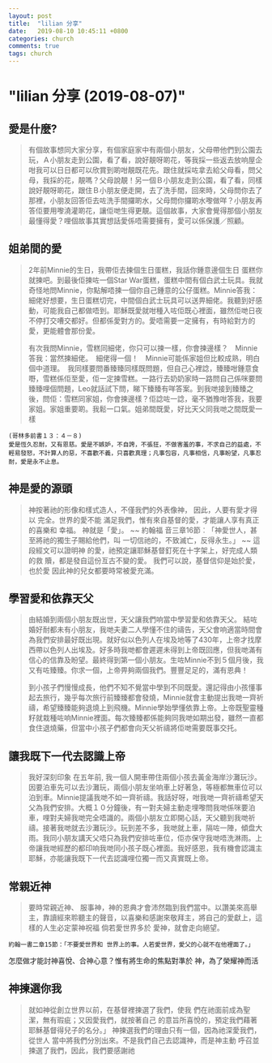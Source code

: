 ```yaml
---
layout: post
title:  "lilian 分享"
date:   2019-08-10 10:45:11 +0800
categories: church
comments: true
tags: church 
---
```


# "lilian 分享 (2019-08-07)" 

## 愛是什麼? 

>有個故事想同大家分享，有個家庭家中有兩個小朋友，父母帶他們到公園去玩，Ａ小朋友走到公園，看了看，說好靚呀啲花，等我採一些返去放响屋企咁我可以日日都可以欣賞到啲咁靚既花先。跟住就採咗拿去給父母看，問父母，我採的花，靚嗎？父母說靚！另一個Ｂ小朋友走到公園，看了看，同樣說好靚呀啲花，跟住Ｂ小朋友便走開，去了洗手間，回來時，父母問你去了那裡，小朋友回答佢去咗洗手間攞啲水，父母問你攞啲水嚟做咩？小朋友再答佢要用嚟澆灌啲花，讓佢哋生得更靚。這個故事，大家會覺得那個小朋友最懂得愛？哩個故事其實想話愛係唔需要擁有，愛可以係保護／照顧。　


## 姐弟間的愛

>2年前Minnie的生日，我帶佢去揀個生日蛋糕，我話你鍾意邊個生日
蛋糕你就揀吧。到最後佢揀咗一個Star War蛋糕，蛋糕中間有個白武士玩具。我就奇怪地問Minnie，你點解唔揀一個你自己鍾意的公仔蛋糕。Minnie答我：細佬好想要，生日蛋糕切完，中間個白武士玩具可以送畀細佬。我聽到好感動，可能我自己都做唔到。耶穌既愛就咁種入咗佢既心裡面，雖然佢哋日夜不停打交嘈交都好。但都係愛對方的。愛唔需要一定擁有，有時給對方的愛，更能體會那份愛。
>
>有次我問Minnie，雪糕同細佬，你只可以揀一樣，你會揀邊樣？　Minnie答我：當然揀細佬。　細佬得一個！　Minnie可能係家姐但比較成熟，明白個中道理。　我同樣要問番臻臻同樣既問題，但自己心裡諗，臻臻咁鍾意食嘢，雪糕係佢至愛，佢一定揀雪糕。一路行去奶奶家時一路問自己係咪要問臻臻哩個問題，Leo就話試下問，睇下臻臻有咩答案。到我哋接到臻臻之後，問佢：雪糕同家姐，你會揀邊樣？佢諗咗一諗，毫不猶豫咁答我，我要家姐。家姐重要啲。我鬆一口氣。姐弟間既愛，好比天父同我哋之間既愛一樣
~~~
(哥林多前書１３：４－８)
愛是恆久忍耐，又有恩慈。愛是不嫉妒，不自誇，不張狂，不做害羞的事，不求自己的益處，不輕易發怒，不計算人的惡，不喜歡不義，只喜歡真理；凡事包容，凡事相信，凡事盼望，凡事忍耐，愛是永不止息。
~~~


## 神是愛的源頭

>神按著祂的形像和樣式造人，不僅我們的外表像神， 因此，人要有愛才得以 完全。世界的愛不能 滿足我們，惟有來自基督的愛，才能讓人享有真正的喜樂和 幸福。
神就是「愛」。
~~
約翰福 音三章16節︰「神愛世人，甚至將祂的獨生子賜給他們，叫 一切信祂的，不致滅亡，反得永生。」
~~
這段經文可以證明神 的愛，祂預定讓耶穌基督釘死在十字架上，好完成人類的救 贖，都是發自這份亙古不變的愛。 我們可以說，基督信仰是始於愛，也於愛
因此神的兒女都要時常被愛充滿。

## 學習愛和依靠天父

>由結婚到兩個小朋友既出世，天父讓我們响當中學習愛和依靠天父。
結咗婚好耐都未有小朋友，我哋夫妻二人學懂不住的禱告，天父會响適當時間會為我們安排最好既出現。就好似以色列人在埃及地等了430年，上帝才找摩西帶以色列人出埃及。好多時我哋都會遲遲未得到上帝既回應，但我哋滿有信心的信靠及盼望。最終得到第一個小朋友。生咗Minnie不到５個月後，我又有咗臻臻。你求一個，上帝畀夠兩個我們。豐豐足足的，滿有恩典！
>
>到小孩子們慢慢成長，他們不知不覺當中學到不同既愛。還記得由小孩懂事起去旅行，幾乎每次旅行前臻臻都會發燒，Minnie就會主動提出我哋一齊祈禱，希望臻臻能夠退燒上到飛機。Minnie學始學懂依靠上帝。上帝既聖靈種籽就栽種咗响Minnie裡面。每次臻臻都係能夠同我哋如期出發，雖然一直都食住退燒藥，但當中小孩子們都會向天父祈禱將佢哋需要既事交托。

## 讓我既下一代去認識上帝

>我好深刻印象 在五年前, 我一個人開車帶住兩個小孩去黃金海岸沙灘玩沙。因要泊車先可以去沙灘玩，兩個小朋友坐响車上好著急，等極都無車位可以泊到車。Minnie提議我哋不如一齊祈禱。我話好呀，咁我哋一齊祈禱希望天父為我們安排。大概１０分鐘後，有一對夫婦主動走埋嚟問我哋係咪要泊車，哩對夫婦我哋完全唔識的。兩個小朋友立即開心話，天父聽到我哋祈禱。接著我哋就去沙灘玩沙。玩到差不多，我哋就上車，隔咗一陣，傾盘大雨。我同小朋友講天父唔只為我們安排咗車位，佢亦保守我哋唔洗淋雨。上帝讓我哋經歷的都印响我哋同小孩子既心裡面。我好感恩，我有機會認識主耶穌，亦能讓我既下一代去認識哩位獨一而又真實既上帝。

## 常親近神

>要時常親近神、 服事神，神的恩典才會沛然臨到我們當中。以讚美來高舉 主，靠讀經來聆聽主的聲音，以喜樂和感謝來敬拜主，將自己的愛獻上，這樣的人生必定蒙神祝福
倘若愛世界多於 愛神，就會走向絕望。
~~~
約翰一書二章15節：「不要愛世界和 世界上的事。人若愛世界，愛父的心就不在他裡面了。」
~~~
怎麼做才能討神喜悅、合神心意？惟有將生命的焦點對準於 神，為了榮耀神而活

## 神揀選你我
>就如神從創立世界以前，在基督裡揀選了我們，使我 們在祂面前成為聖潔，無有瑕疵；又因愛我們，就按著自己 的意旨所喜悅的，預定我們藉著耶穌基督得兒子的名分。」
神揀選我們的理由只有一個，因為祂深愛我們，從世人 當中將我們分別出來。不是我們自己去認識神，而是神主動 呼召並揀選了我們，因此，我們要感謝祂
